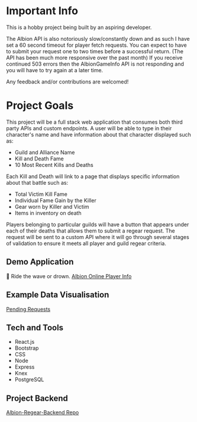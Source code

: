 # Important Info
This is a hobby project being built by an aspiring developer. 

The Albion API is also notoriously slow/constantly down and as such I have set a 60 second timeout for player fetch requests. 
You can expect to have to submit your request one to two times before a successful return. 
(The API has been much more responsive over the past month)
If you receive continued 503 errors then the AlbionGameInfo API is not responding and you will have to try again at a later time. 

Any feedback and/or contributions are welcomed!

# Project Goals

This project will be a full stack web application that consumes both third party APIs and custom endpoints.
A user will be able to type in their character's name and have information about that character displayed such as:
* Guild and Alliance Name
* Kill and Death Fame
* 10 Most Recent Kills and Deaths

Each Kill and Death will link to a page that displays specific information about that battle such as:
* Total Victim Kill Fame
* Individual Fame Gain by the Killer
* Gear worn by Killer and Victim
* Items in inventory on death

Players belonging to particular guilds will have a button that appears under each of their deaths that allows them to submit a regear request.
The request will be sent to a custom API where it will go through several stages of validation to ensure it meets all player and guild regear criteria.

## Demo Application
🌊 Ride the wave or drown.
[Albion Online Player Info](https://albion-player-info.vercel.app/home)

## Example Data Visualisation
[Pending Requests](https://datastudio.google.com/s/qFWvzEYMNTw)

## Tech and Tools
- React.js
- Bootstrap
- CSS
- Node
- Express
- Knex
- PostgreSQL


## Project Backend
[Albion-Regear-Backend Repo](https://github.com/MatthewGammon/albion-regear-backend)
